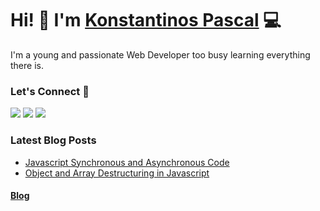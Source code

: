 # Hi! 👋 I'm [Konstantinos Pascal](https://konstapascal.dev) 💻

I'm a young and passionate Web Developer too busy learning everything there is.

### Let's Connect 🔗

[![](https://img.shields.io/badge/KP-website-1e1f1c?style=for-the-badge)](https://konstapascal.dev)
[![](https://img.shields.io/badge/twitter-%230077B5.svg?&style=for-the-badge&logo=twitter&logoColor=white&color=1e1f1c)](https://twitter.com/konstapascal)
[![](https://img.shields.io/badge/linkedin-%230077B5.svg?&style=for-the-badge&logo=linkedin&logoColor=white0e76a8?color=1e1f1c)](https://www.linkedin.com/in/konstapascal)

### Latest Blog Posts

- [Javascript Synchronous and Asynchronous Code](https://konstapascal.dev/blog/javascript-synchronous-and-asynchronous-code)
- [Object and Array Destructuring in Javascript](https://konstapascal.dev/blog/object-and-array-destructuring-in-javascript)

#### [Blog](https://konstapascal.dev/blog)
